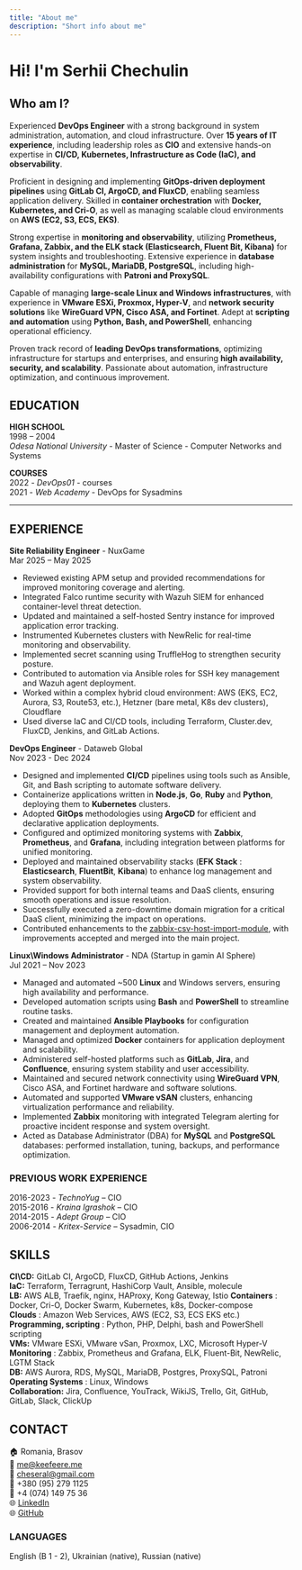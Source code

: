 ```yaml
---
title: "About me"
description: "Short info about me"
---
```


# Hi! I'm Serhii Chechulin

## **Who am I?**  

Experienced **DevOps Engineer** with a strong background in system administration,
automation, and cloud infrastructure. Over **15 years of IT experience**, including
leadership roles as **CIO** and extensive hands-on expertise in **CI/CD, Kubernetes,
Infrastructure as Code (IaC), and observability**.  

Proficient in designing and implementing **GitOps-driven deployment pipelines** using
**GitLab CI, ArgoCD, and FluxCD**, enabling seamless application delivery. Skilled
in **container orchestration** with **Docker, Kubernetes, and Cri-O**, as well as
managing scalable cloud environments on **AWS (EC2, S3, ECS, EKS)**.  

Strong expertise in **monitoring and observability**, utilizing **Prometheus,
Grafana, Zabbix, and the ELK stack (Elasticsearch, Fluent Bit, Kibana)** for system
insights and troubleshooting. Extensive experience in **database administration**
for **MySQL, MariaDB, PostgreSQL**, including high-availability configurations
with **Patroni and ProxySQL**.  

Capable of managing **large-scale Linux and Windows infrastructures**, with experience
in **VMware ESXi, Proxmox, Hyper-V**, and **network security solutions** like **WireGuard
VPN, Cisco ASA, and Fortinet**. Adept at **scripting and automation** using **Python,
Bash, and PowerShell**, enhancing operational efficiency.  

Proven track record of **leading DevOps transformations**, optimizing infrastructure
for startups and enterprises, and ensuring **high availability, security,
and scalability**. Passionate about automation, infrastructure optimization,
and continuous improvement.  

## EDUCATION

**HIGH SCHOOL**  
1998 – 2004  
*Odesa National University* - Master of Science - Computer Networks and Systems

**COURSES**  
2022 - *DevOps01* - courses  
2021 - *Web Academy* - DevOps for Sysadmins

---

## EXPERIENCE

**Site Reliability Engineer** - NuxGame  
Mar 2025 – May 2025

- Reviewed existing APM setup and provided recommendations for
  improved monitoring coverage and alerting.
- Integrated Falco runtime security with Wazuh SIEM
  for enhanced container-level threat detection.
- Updated and maintained a self-hosted Sentry
  instance for improved application error tracking.
- Instrumented Kubernetes clusters with NewRelic
  for real-time monitoring and observability.
- Implemented secret scanning using TruffleHog to strengthen security posture.
- Contributed to automation via Ansible roles for
  SSH key management and Wazuh agent deployment.
- Worked within a complex hybrid cloud environment: AWS (EKS, EC2, Aurora,
  S3, Route53, etc.), Hetzner (bare metal, K8s dev clusters), Cloudflare
- Used diverse IaC and CI/CD tools, including Terraform, Cluster.dev, FluxCD,
  Jenkins, and GitLab Actions.

**DevOps Engineer** - Dataweb Global  
Nov 2023 - Dec 2024  

- Designed and implemented **CI/CD** pipelines using tools
    such as Ansible, Git, and Bash scripting to automate
    software delivery.
- Containerize applications written in **Node.js**, **Go**, **Ruby** and
    **Python**, deploying them to **Kubernetes** clusters.
- Adopted **GitOps** methodologies using **ArgoCD** for efficient
    and declarative application deployments.
- Configured and optimized monitoring systems with **Zabbix**,
    **Prometheus**, and **Grafana**, including integration between
    platforms for unified monitoring.
- Deployed and maintained observability stacks (**EFK Stack** :
    **Elasticsearch**, **FluentBit**, **Kibana**) to enhance log
    management and system observability.
- Provided support for both internal teams and DaaS clients,
    ensuring smooth operations and issue resolution.
- Successfully executed a zero-downtime domain migration
    for a critical DaaS client, minimizing the impact on operations.
- Contributed enhancements to the [zabbix-csv-host-import-module](https://github.com/intellitrend/zabbix-csv-host-import-module),
  with improvements accepted and merged into the main project.

**Linux\Windows Administrator** - NDA (Startup in gamin AI Sphere)  
Jul 2021 – Nov 2023

- Managed and automated ~500 **Linux** and Windows
    servers, ensuring high availability and performance.
- Developed automation scripts using **Bash** and **PowerShell**
    to streamline routine tasks.
- Created and maintained **Ansible Playbooks** for
    configuration management and deployment automation.
- Managed and optimized **Docker** containers for application
    deployment and scalability.
- Administered self-hosted platforms such as **GitLab**, **Jira**,
    and **Confluence**, ensuring system stability and user
    accessibility.
- Maintained and secured network connectivity using
    **WireGuard VPN**, Cisco ASA, and Fortinet hardware and
    software solutions.
- Automated and supported **VMware vSAN** clusters,
    enhancing virtualization performance and reliability.
- Implemented **Zabbix** monitoring with integrated Telegram
    alerting for proactive incident response and system
    oversight.
- Acted as Database Administrator (DBA) for **MySQL** and
    **PostgreSQL** databases: performed installation, tuning,
    backups, and performance optimization.

### PREVIOUS WORK EXPERIENCE

2016-2023 - *TechnoYug* – CIO  
2015-2016 - *Kraina Igrashok* – CIO  
2014-2015 - *Adept Group* – CIO  
2006-2014 - *Kritex-Service* – Sysadmin, CIO  

## SKILLS

**CI\CD:** GitLab CI, ArgoCD, FluxCD, GitHub Actions, Jenkins  
**IaC:** Terraform, Terragrunt, HashiCorp Vault, Ansible, molecule  
**LB:** AWS ALB, Traefik, nginx, HAProxy, Kong Gateway, Istio
**Containers** : Docker, Cri-O, Docker Swarm, Kubernetes, k8s, Docker-compose  
**Clouds** : Amazon Web Services, AWS (EC2, S3, ECS EKS etc.)  
**Programming, scripting** : Python, PHP, Delphi, bash and
PowerShell scripting  
**VMs:** VMware ESXi, VMware vSan, Proxmox, LXC, Microsoft Hyper-V  
**Monitoring** : Zabbix, Prometheus and Grafana, ELK, Fluent-Bit, NewRelic, LGTM
Stack  
**DB:** AWS Aurora, RDS, MySQL, MariaDB, Postgres, ProxySQL, Patroni
**Operating Systems** : Linux, Windows  
**Collaboration:** Jira, Confluence, YouTrack, WikiJS, Trello,
Git, GitHub, GitLab, Slack, ClickUp

## CONTACT

🏠 Romania, Brasov  
📧 <me@keefeere.me>  
📧 <cheseral@gmail.com>  
📱 +380 (95) 279 1125  
📱 +4 (074) 149 75 36  
🌐 [LinkedIn](https://www.linkedin.com/in/chechulinserhii)  
🌐 [GitHub](https://github.com/keefeere)

### LANGUAGES  

English (B 1 - 2), Ukrainian (native), Russian (native)
